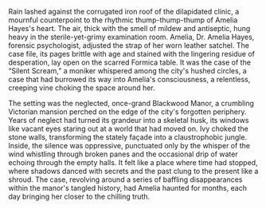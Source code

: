 Rain lashed against the corrugated iron roof of the dilapidated clinic, a mournful counterpoint to the rhythmic thump-thump-thump of Amelia Hayes's heart.  The air, thick with the smell of mildew and antiseptic, hung heavy in the sterile-yet-grimy examination room.  Amelia, Dr. Amelia Hayes, forensic psychologist, adjusted the strap of her worn leather satchel.  The case file, its pages brittle with age and stained with the lingering residue of desperation, lay open on the scarred Formica table.  It was the case of the “Silent Scream,” a moniker whispered among the city's hushed circles, a case that had burrowed its way into Amelia's consciousness, a relentless, creeping vine choking the space around her.

The setting was the neglected, once-grand Blackwood Manor, a crumbling Victorian mansion perched on the edge of the city's forgotten periphery.  Years of neglect had turned its grandeur into a skeletal husk, its windows like vacant eyes staring out at a world that had moved on.  Ivy choked the stone walls, transforming the stately façade into a claustrophobic jungle.  Inside, the silence was oppressive, punctuated only by the whisper of the wind whistling through broken panes and the occasional drip of water echoing through the empty halls.  It felt like a place where time had stopped, where shadows danced with secrets and the past clung to the present like a shroud. The case, revolving around a series of baffling disappearances within the manor's tangled history, had Amelia haunted for months, each day bringing her closer to the chilling truth.
